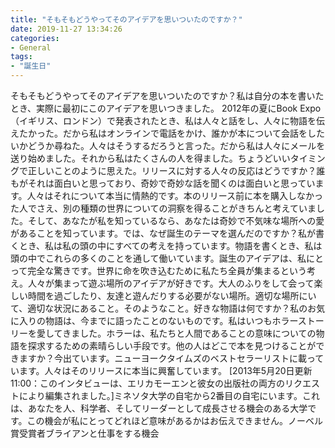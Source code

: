 ```yaml
---
title: "そもそもどうやってそのアイデアを思いついたのですか？"
date: 2019-11-27 13:34:26
categories:
- General
tags:
- "誕生日"
---
```


そもそもどうやってそのアイデアを思いついたのですか？私は自分の本を書いたとき、実際に最初にこのアイデアを思いつきました。 2012年の夏にBook Expo（イギリス、ロンドン）で発表されたとき、私は人々と話をし、人々に物語を伝えたかった。だから私はオンラインで電話をかけ、誰かが本について会話をしたいかどうか尋ねた。人々はそうするだろうと言った。だから私は人々にメールを送り始めました。それから私はたくさんの人を得ました。ちょうどいいタイミングで正しいことのように思えた。リリースに対する人々の反応はどうですか？誰もがそれは面白いと思っており、奇妙で奇妙な話を聞くのは面白いと思っています。人々はそれについて本当に情熱的です。本のリリース前に本を購入しなかった人でさえ、別の種類の世界についての洞察を得ることがきちんと考えていました。そして、あなたが私を知っているなら、あなたは奇妙で不気味な場所への愛があることを知っています。では、なぜ誕生のテーマを選んだのですか？私が書くとき、私は私の頭の中にすべての考えを持っています。物語を書くとき、私は頭の中でこれらの多くのことを通して働いています。誕生のアイデアは、私にとって完全な驚きです。世界に命を吹き込むために私たち全員が集まるという考え。人々が集まって遊ぶ場所のアイデアが好きです。大人のふりをして会って楽しい時間を過ごしたり、友達と遊んだりする必要がない場所。適切な場所にいて、適切な状況にあること。そのようなこと。好きな物語は何ですか？私のお気に入りの物語は、今までに語ったことのないものです。私はいつもホラーストーリーを愛してきました。ホラーは、私たちと人間であることの意味についての物語を探求するための素晴らしい手段です。他の人はどこで本を見つけることができますか？今出ています。ニューヨークタイムズのベストセラーリストに載っています。人々はそのリリースに本当に興奮しています。 [2013年5月20日更新11:00：このインタビューは、エリカモーエンと彼女の出版社の両方のリクエストにより編集されました。]ミネソタ大学の自宅から2番目の自宅にいます。これは、あなたを人、科学者、そしてリーダーとして成長させる機会のある大学です。この機会が私にとってどれほど意味があるかはお伝えできません。ノーベル賞受賞者ブライアンと仕事をする機会
